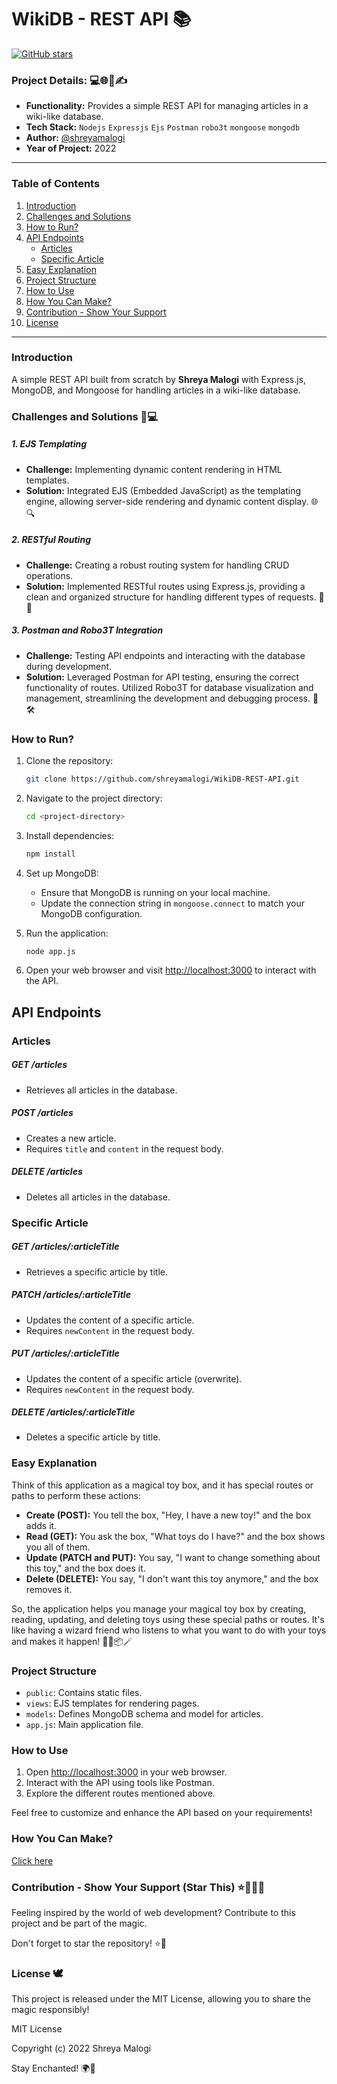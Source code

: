# WikiDB - REST API 📚


[![GitHub stars](https://img.shields.io/github/stars/shreyamalogi/WikiDB-REST-API.svg?style=social)](https://github.com/shreyamalogi/WikiDB-REST-API/stargazers)

### Project Details: 💻🌐📅✍️

- **Functionality:** Provides a simple REST API for managing articles in a wiki-like database.
- **Tech Stack:** ``Nodejs`` ``Expressjs`` ``Ejs`` ``Postman``  ``robo3t`` ``mongoose`` ``mongodb``
- **Author:** [@shreyamalogi](https://github.com/shreyamalogi/)
- **Year of Project:** 2022

---

### Table of Contents

1. [Introduction](#introduction)
2. [Challenges and Solutions](#challenges-and-solutions-)
3. [How to Run?](#how-to-run)
4. [API Endpoints](#api-endpoints)
   - [Articles](#articles)
   - [Specific Article](#specific-article)
5. [Easy Explanation](#easy-explanation)
6. [Project Structure](#project-structure)
7. [How to Use](#how-to-use)
8. [How You Can Make?](#how-you-can-make)
9. [Contribution - Show Your Support](#contribution---show-your-support-star-this-)
10. [License](#license-%EF%B8%8F)

---

### Introduction

A simple REST API built from scratch by **Shreya Malogi** with Express.js, MongoDB, and Mongoose for handling articles in a wiki-like database.

### Challenges and Solutions 🚀💻

##### 1. EJS Templating
- **Challenge:** Implementing dynamic content rendering in HTML templates.
- **Solution:** Integrated EJS (Embedded JavaScript) as the templating engine, allowing server-side rendering and dynamic content display. 🌐🔍

##### 2. RESTful Routing
- **Challenge:** Creating a robust routing system for handling CRUD operations.
- **Solution:** Implemented RESTful routes using Express.js, providing a clean and organized structure for handling different types of requests. 🚀🌐

##### 3. Postman and Robo3T Integration
- **Challenge:** Testing API endpoints and interacting with the database during development.
- **Solution:** Leveraged Postman for API testing, ensuring the correct functionality of routes. Utilized Robo3T for database visualization and management, streamlining the development and debugging process. 🧪🛠️

### How to Run?

1. Clone the repository:

   ```bash
   git clone https://github.com/shreyamalogi/WikiDB-REST-API.git
   ```

2. Navigate to the project directory:

   ```bash
   cd <project-directory>
   ```

3. Install dependencies:

   ```bash
   npm install
   ```

4. Set up MongoDB:

   - Ensure that MongoDB is running on your local machine.
   - Update the connection string in `mongoose.connect` to match your MongoDB configuration.

5. Run the application:

   ```bash
   node app.js
   ```

6. Open your web browser and visit [http://localhost:3000](http://localhost:3000) to interact with the API.

## API Endpoints

### Articles

##### GET /articles

- Retrieves all articles in the database.

##### POST /articles

- Creates a new article.
- Requires `title` and `content` in the request body.

##### DELETE /articles

- Deletes all articles in the database.

### Specific Article

##### GET /articles/:articleTitle

- Retrieves a specific article by title.

##### PATCH /articles/:articleTitle

- Updates the content of a specific article.
- Requires `newContent` in the request body.

##### PUT /articles/:articleTitle

- Updates the content of a specific article (overwrite).
- Requires `newContent` in the request body.

##### DELETE /articles/:articleTitle

- Deletes a specific article by title.

### Easy Explanation

Think of this application as a magical toy box, and it has special routes or paths to perform these actions:

- **Create (POST):** You tell the box, "Hey, I have a new toy!" and the box adds it.
- **Read (GET):** You ask the box, "What toys do I have?" and the box shows you all of them.
- **Update (PATCH and PUT):** You say, "I want to change something about this toy," and the box does it.
- **Delete (DELETE):** You say, "I don't want this toy anymore," and the box removes it.

So, the application helps you manage your magical toy box by creating, reading, updating, and deleting toys using these special paths or routes. It's like having a wizard friend who listens to what you want to do with your toys and makes it happen! 🧙‍♂️📦🪄

### Project Structure

- `public`: Contains static files.
- `views`: EJS templates for rendering pages.
- `models`: Defines MongoDB schema and model for articles.
- `app.js`: Main application file.

### How to Use

1. Open [http://localhost:3000](http://localhost:3000) in your web browser.
2. Interact with the API using tools like Postman.
3. Explore the different routes mentioned above.

Feel free to customize and enhance the API based on your requirements!

### How You Can Make?

[Click here](https://github.com/shreyamalogi/REST-API/blob/main/rest%20api%20overview.pdf)



### Contribution - Show Your Support (Star This) ⭐🌟📜✨

Feeling inspired by the world of web development? Contribute to this project and be part of the magic.

Don't forget to star the repository! ⭐🌟

### License 🕊️

This project is released under the MIT License, allowing you to share the magic responsibly!

MIT License

Copyright (c) 2022 Shreya Malogi

Stay Enchanted! 🌍💙




